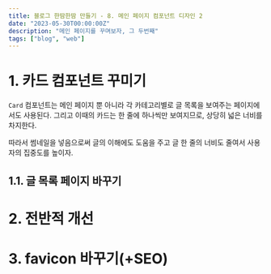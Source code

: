 ```yaml
---
title: 블로그 한땀한땀 만들기 - 8. 메인 페이지 컴포넌트 디자인 2
date: "2023-05-30T00:00:00Z"
description: "메인 페이지를 꾸며보자, 그 두번째"
tags: ["blog", "web"]
---
```


# 1. 카드 컴포넌트 꾸미기

`Card` 컴포넌트는 메인 페이지 뿐 아니라 각 카테고리별로 글 목록을 보여주는 페이지에서도 사용된다. 그리고 이때의 카드는 한 줄에 하나씩만 보여지므로, 상당히 넓은 너비를 차지한다. 

따라서 썸네일을 넣음으로써 글의 이해에도 도움을 주고 글 한 줄의 너비도 줄여서 사용자의 집중도를 높이자.

## 1.1. 글 목록 페이지 바꾸기

# 2. 전반적 개선

# 3. favicon 바꾸기(+SEO)
